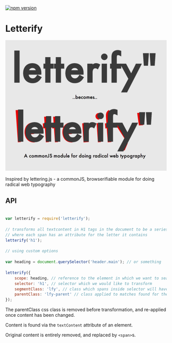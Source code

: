 [![npm version](https://badge.fury.io/js/letterify.svg)](http://badge.fury.io/js/letterify)


# Letterify

![letterify](https://raw.githubusercontent.com/dazld/letterify/master/letterify.png)

Inspired by lettering.js - a commonJS, browserifiable module for doing radical web typography

## API

```js

var letterify = require('letterify');

// transforms all textcontent in H1 tags in the document to be a series of spans
// where each span has an attribute for the letter it contains
letterify('h1'); 

// using custom options

var heading = document.querySelector('header.main'); // or something

letterify({
    scope: heading, // reference to the element in which we want to search
    selector: 'h1', // selector which we would like to transform
    segmentClass: 'lfy', // class which spans inside selector will have
    parentClass: 'lfy-parent' // class applied to matches found for the selector
});

```

The parentClass css class is removed before transformation, and re-applied once content has been changed.

Content is found via the `textContent` attribute of an element.

Original content is entirely removed, and replaced by `<span>`s.
